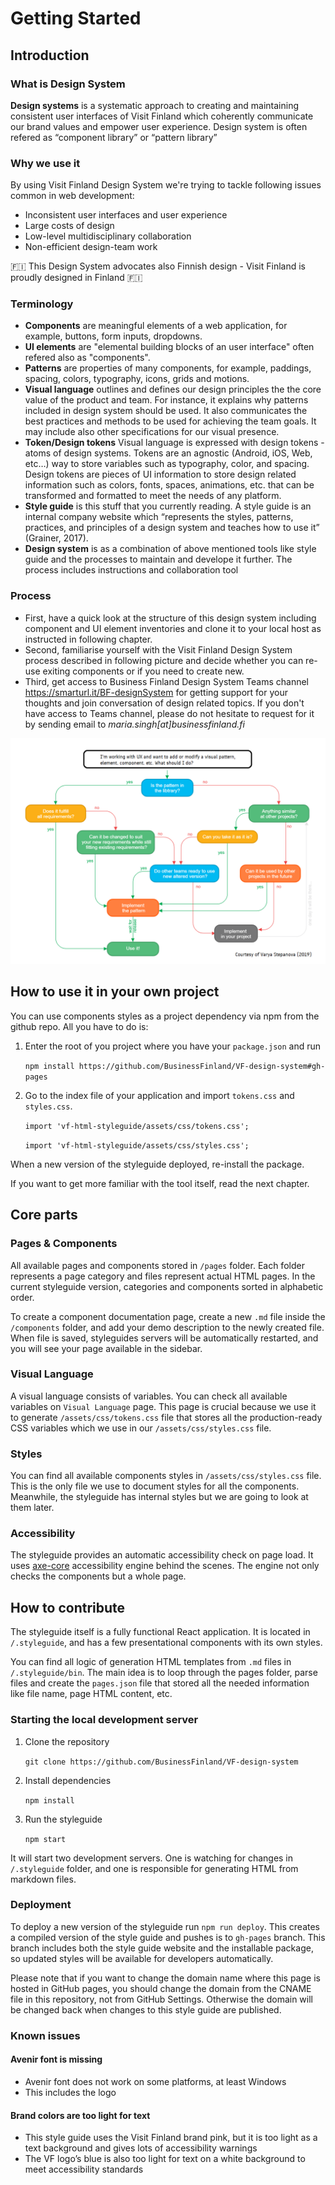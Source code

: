 # Getting Started

## Introduction

### What is Design System

**Design systems** is a systematic approach to creating and maintaining consistent user interfaces of Visit Finland which coherently communicate our brand values and empower user experience. Design system is often refered as “component library” or “pattern library”

### Why we use it

By using Visit Finland Design System we're trying to tackle following issues common in web development:

* Inconsistent user interfaces and user experience
* Large costs of design
* Low-level multidisciplinary collaboration
* Non-efficient design-team work

:finland: This Design System advocates also Finnish design - Visit Finland is proudly designed in Finland :finland: 

### Terminology

* **Components** are meaningful elements of a web application, for example, buttons, form inputs, dropdowns.
* **UI elements** are "elemental building blocks of an user interface" often refered also as "components". 
* **Patterns** are properties of many components, for example, paddings, spacing, colors, typography, icons, grids and motions.
* **Visual language** outlines and defines our design principles the the core value of the product and team. For instance, it explains why  patterns included in design system should be used. It also communicates the best practices and methods to be used for achieving the team goals. It may include also other specifications for our visual presence.
* **Token/Design tokens** Visual language is expressed with design tokens - atoms of design systems. Tokens are an agnostic (Android, iOS, Web, etc…) way to store variables such as typography, color, and spacing. Design tokens are pieces of UI information to store design related information such as colors, fonts, spaces, animations, etc. that  can be transformed and formatted to meet the needs of any platform.
* **Style guide** is this stuff that you currently reading. A style guide is an internal company website which “represents the styles, patterns, practices, and principles of a design system and teaches how to use it” (Grainer, 2017).
* **Design system** is as a combination of above mentioned tools like style guide and the processes to maintain and develope it further. The process includes instructions and collaboration tool

### Process

- First, have a quick look at the structure of this design system including component and UI element inventories and clone it to your local host as instructed in following chapter.
- Second, familiarise yourself with the Visit Finland Design System process described in following picture and decide whether you can re-use exiting components or if you need to create new.
- Third, get access to Business Finland Design System Teams channel https://smarturl.it/BF-designSystem for getting support for your thoughts and join conversation of design related topics. If you don't have access to Teams channel, please do not hesitate to request for it by sending email to *maria.singh[at]businessfinland.fi*

![Image of Design System Process](assets/images/BFdesignsystemprocess2.png)

## How to use it in your own project

You can use components styles as a project dependency via npm from the github repo. All you have to do is:

1. Enter the root of you project where you have your `package.json` and run

   `npm install https://github.com/BusinessFinland/VF-design-system#gh-pages`

2. Go to the index file of your application and import `tokens.css` and `styles.css`.

   `import 'vf-html-styleguide/assets/css/tokens.css';`

   `import 'vf-html-styleguide/assets/css/styles.css';`

When a new version of the styleguide deployed, re-install the package.

If you want to get more familiar with the tool itself, read the next chapter.

## Core parts

### Pages & Components

All available pages and components stored in `/pages` folder. Each folder represents a page category and files represent actual HTML pages. In the current styleguide version, categories and components sorted in alphabetic order.

To create a component documentation page, create a new `.md` file inside the `/components` folder, and add your demo description to the newly created file. When file is saved, styleguides servers will be automatically restarted, and you will see your page available in the sidebar.

### Visual Language

A visual language consists of variables. You can check all available variables on `Visual Language` page.
This page is crucial because we use it to generate `/assets/css/tokens.css` file that stores all the production-ready CSS variables which we use in our `/assets/css/styles.css` file.

### Styles

You can find all available components styles in `/assets/css/styles.css` file. This is the only file we use to document styles for all the components. Meanwhile, the styleguide has internal styles but we are going to look at them later.

### Accessibility

The styleguide provides an automatic accessibility check on page load. It uses [axe-core](https://github.com/dequelabs/axe-core) accessibility engine behind the scenes. The engine not only checks the components but a whole page.

## How to contribute

The styleguide itself is a fully functional React application. It is located in `/.styleguide`, and has a few presentational components with its own styles.

You can find all logic of generation HTML templates from `.md` files in `/.styleguide/bin`. The main idea is to loop through the pages folder, parse files and create the `pages.json` file that stored all the needed information like file name, page HTML content, etc.

### Starting the local development server

1. Clone the repository

   `git clone https://github.com/BusinessFinland/VF-design-system`

2. Install dependencies

   `npm install`

3. Run the styleguide

   `npm start`

It will start two development servers. One is watching for changes in `/.styleguide` folder, and one is responsible for generating HTML from markdown files.

### Deployment

To deploy a new version of the styleguide run `npm run deploy`. This creates a compiled version of the style guide and pushes is to `gh-pages` branch. This branch includes both the style guide website and the installable package, so updated styles will be available for developers automatically.

Please note that if you want to change the domain name where this page is hosted in GitHub pages, you should change the domain from the CNAME file in this repository, not from GitHub Settings. Otherwise the domain will be changed back when changes to this style guide are published.

### Known issues

#### Avenir font is missing
- Avenir font does not work on some platforms, at least Windows
- This includes the logo

#### Brand colors are too light for text
- This style guide uses the Visit Finland brand pink, but it is too light as a text background and gives lots of accessibility warnings
- The VF logo’s blue is also too light for text on a white background to meet accessibility standards